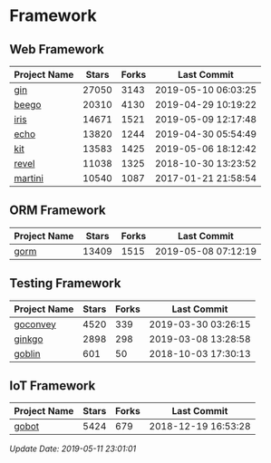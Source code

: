 # Framework

## Web Framework

| Project Name | Stars | Forks | Last Commit |
| ------------ | ----- | ----- | ----------- |
| [gin](https://github.com/gin-gonic/gin) | 27050 | 3143 | 2019-05-10 06:03:25 |
| [beego](https://github.com/astaxie/beego) | 20310 | 4130 | 2019-04-29 10:19:22 |
| [iris](https://github.com/kataras/iris) | 14671 | 1521 | 2019-05-09 12:17:48 |
| [echo](https://github.com/labstack/echo) | 13820 | 1244 | 2019-04-30 05:54:49 |
| [kit](https://github.com/go-kit/kit) | 13583 | 1425 | 2019-05-06 18:12:42 |
| [revel](https://github.com/revel/revel) | 11038 | 1325 | 2018-10-30 13:23:52 |
| [martini](https://github.com/go-martini/martini) | 10540 | 1087 | 2017-01-21 21:58:54 |

## ORM Framework

| Project Name | Stars | Forks | Last Commit |
| ------------ | ----- | ----- | ----------- |
| [gorm](https://github.com/jinzhu/gorm) | 13409 | 1515 | 2019-05-08 07:12:19 |

## Testing Framework

| Project Name | Stars | Forks | Last Commit |
| ------------ | ----- | ----- | ----------- |
| [goconvey](https://github.com/smartystreets/goconvey) | 4520 | 339 | 2019-03-30 03:26:15 |
| [ginkgo](https://github.com/onsi/ginkgo) | 2898 | 298 | 2019-03-08 13:28:58 |
| [goblin](https://github.com/franela/goblin) | 601 | 50 | 2018-10-03 17:30:13 |

## IoT Framework

| Project Name | Stars | Forks | Last Commit |
| ------------ | ----- | ----- | ----------- |
| [gobot](https://github.com/hybridgroup/gobot) | 5424 | 679 | 2018-12-19 16:53:28 |

*Update Date: 2019-05-11 23:01:01*